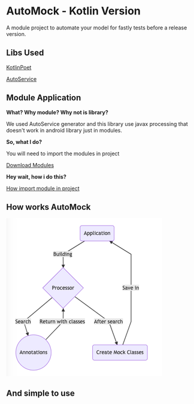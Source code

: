 # AutoMock - Kotlin Version
A module project to automate your model for fastly tests before a release version.

## Libs Used
[KotlinPoet](https://github.com/square/kotlinpoet)

[AutoService](https://github.com/google/auto/tree/master/service)

## Module Application
**What? Why module? Why not is library?**
<p>We used AutoService generator and this library use javax processing that doesn't work in android library just in modules.

**So, what I do?**
<p>You will need to import the modules in project
 
[Download Modules](https://drive.google.com/drive/folders/1iTOaUFonWmqgZ3rF3uBBr_W7quRH7sDN?usp=sharing)

**Hey wait, how i do this?**

[How import module in project]()

## How works AutoMock
![](https://github.com/Wottrich/auto-mock-kotlin/blob/master/printscreens/Screen%20Shot%202019-03-21%20at%2015.34.02.png)


## And simple to use
